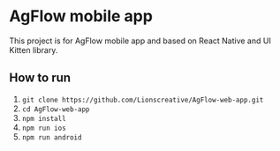 # AgFlow mobile app

This project is for AgFlow mobile app and based on React Native and UI Kitten library.

## How to run

1. `git clone https://github.com/Lionscreative/AgFlow-web-app.git`
2. `cd AgFlow-web-app`
3. `npm install`
4. `npm run ios`
5. `npm run android`
